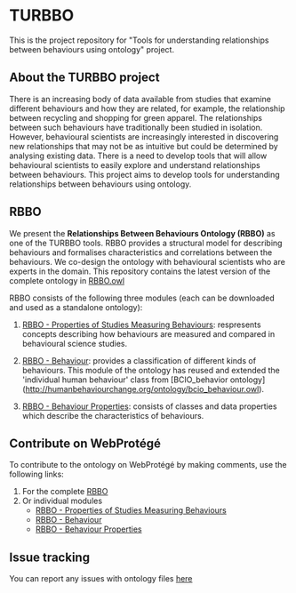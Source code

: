 # TURBBO
This is the project repository for "Tools for understanding relationships between behaviours using ontology" project. 
## About the TURBBO project
There is an increasing body of data available from studies that examine different behaviours and how they are related, for example, the relationship between recycling and shopping for green apparel. The relationships between such behaviours have traditionally been studied in isolation. However, behavioural scientists are increasingly interested in discovering new relationships that may not be as intuitive but could be determined by analysing existing data. There is a need to develop tools that will allow behavioural scientists to easily explore and understand relationships between behaviours. This project aims to develop tools for understanding relationships between behaviours using ontology. 
## RBBO
We present the **Relationships Between Behaviours Ontology (RBBO)** as one of the TURBBO tools. RBBO provides a structural model for describing behaviours and formalises characteristics and correlations between the behaviours. We co-design the ontology with behavioural scientists who are experts in the domain. This repository contains the latest version of the complete ontology in [RBBO.owl](https://github.com/fatibaba/turbbo/blob/main/RBBO.owl)

RBBO consists of the following three modules (each can be downloaded and used as a standalone ontology): 

1. [RBBO - Properties of Studies Measuring Behaviours](https://github.com/fatibaba/turbbo/blob/main/RBBO_properties_of_studies_measuring_behaviour.owl): respresents concepts describing how behaviours are measured and compared in behavioural science studies.
2. [RBBO - Behaviour](https://github.com/fatibaba/turbbo/blob/main/RBBO_Behaviours.ttl): provides a classification of different kinds of behaviours. This module of the ontology has reused and extended the 'individual human behaviour' class from [BCIO_behavior ontology] (http://humanbehaviourchange.org/ontology/bcio_behaviour.owl).

3. [RBBO - Behaviour Properties](https://github.com/fatibaba/turbbo/blob/main/RBBO_behaviour_properties.owl): consists of classes and data properties which describe the characteristics of behaviours.

## Contribute on WebProtégé 
To contribute to the ontology on WebProtégé by making comments, use the following links:
1. For the complete [RBBO](https://webprotege.stanford.edu/#projects/a2dba60e-23e0-4306-baa8-2e379e28696c/edit/Classes)
2. Or individual modules
   - [RBBO - Properties of Studies Measuring Behaviours](https://webprotege.stanford.edu/#projects/dbbf0eae-4da5-4e29-adcf-66fd38d5d258/edit/Classes)
   - [RBBO - Behaviour](https://webprotege.stanford.edu/#projects/110e5e31-0846-45e9-b074-67c96f7deb3a/edit/Classes)
   - [RBBO - Behaviour Properties](https://webprotege.stanford.edu/#projects/b50e522c-cca0-465a-bd14-63e12ad44d48/edit/Classes)
  
## Issue tracking
You can report any issues with ontology files [here](https://github.com/fatibaba/turbbo/issues)

